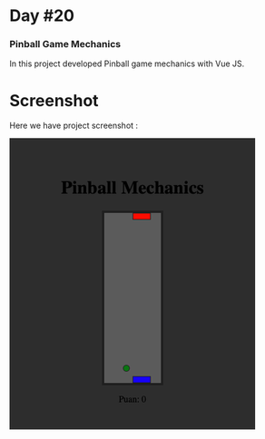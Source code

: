 # Day #20

### Pinball Game Mechanics
In this project developed Pinball game mechanics with Vue JS.

# Screenshot
Here we have project screenshot :

![screenshot](screenshot.png)